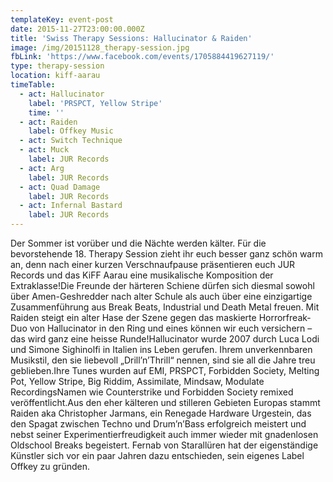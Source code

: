 ```yaml
---
templateKey: event-post
date: 2015-11-27T23:00:00.000Z
title: 'Swiss Therapy Sessions: Hallucinator & Raiden'
image: /img/20151128_therapy-session.jpg
fbLink: 'https://www.facebook.com/events/1705884419627119/'
type: therapy-session
location: kiff-aarau
timeTable:
  - act: Hallucinator
    label: 'PRSPCT, Yellow Stripe'
    time: ''
  - act: Raiden
    label: Offkey Music
  - act: Switch Technique
  - act: Muck
    label: JUR Records
  - act: Arg
    label: JUR Records
  - act: Quad Damage
    label: JUR Records
  - act: Infernal Bastard
    label: JUR Records
---
```

Der Sommer ist vorüber und die Nächte werden kälter. Für die bevorstehende 18. Therapy Session zieht ihr euch besser ganz schön warm an, denn nach einer kurzen Verschnaufpause präsentieren euch JUR Records und das KiFF Aarau eine musikalische Komposition der Extraklasse!Die Freunde der härteren Schiene dürfen sich diesmal sowohl über Amen-Geshredder nach alter Schule als auch über eine einzigartige Zusammenführung aus Break Beats, Industrial und Death Metal freuen. Mit Raiden steigt ein alter Hase der Szene gegen das maskierte Horrorfreak-Duo von Hallucinator in den Ring und eines können wir euch versichern – das wird ganz eine heisse Runde!Hallucinator wurde 2007 durch Luca Lodi und Simone Sighinolfi in Italien ins Leben gerufen. Ihrem unverkennbaren Musikstil, den sie liebevoll „Drill’n’Thrill“ nennen, sind sie all die Jahre treu geblieben.Ihre Tunes wurden auf EMI, PRSPCT, Forbidden Society, Melting Pot, Yellow Stripe, Big Riddim, Assimilate, Mindsaw, Modulate RecordingsNamen wie Counterstrike und Forbidden Society remixed veröffentlicht.Aus den eher kälteren und stilleren Gebieten Europas stammt Raiden aka Christopher Jarmans, ein Renegade Hardware Urgestein, das den Spagat zwischen Techno und Drum’n’Bass erfolgreich meistert und nebst seiner Experimentierfreudigkeit auch immer wieder mit gnadenlosen Oldschool Breaks begeistert. Fernab von Starallüren hat der eigenständige Künstler sich vor ein paar Jahren dazu entschieden, sein eigenes Label Offkey zu gründen.
